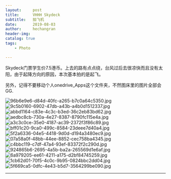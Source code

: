 ```yaml
---
layout:     post
title:      VHHH Skydeck
subtitle:   拍飞机
date:       2019-08-03
author:     hechangran
header-img:
catalog: true
tags:
    - Photo 

--- 
```


Skydeck门票学生价7.5港币。上去的路有点点绕，台风过后去很凉快而且没有太阳，由于起降方向的原因，本次基本拍的是起飞。


另外，记得不要移动个人onedrive_Apps这个文件夹，不然图床里的图片全部会GG.


![96b6e9e6-d84d-40fc-a265-b7c0a64c5350.jpg](https://storage.live.com/items/E8296157986DFB93!82948?authkey=ABGp2I4cdy1jCBw)
![9c5b0160-6902-47db-a43b-a4b0d1512337.jpg](https://storage.live.com/items/E8296157986DFB93!82949?authkey=ABGp2I4cdy1jCBw)
![abbd1164-c83e-4c3c-b3ed-36c2eb83bd62.jpg](https://storage.live.com/items/E8296157986DFB93!82950?authkey=ABGp2I4cdy1jCBw)
![aedbc8cb-730a-4e27-8387-8790fc115e4a.jpg](https://storage.live.com/items/E8296157986DFB93!82951?authkey=ABGp2I4cdy1jCBw)
![a3c3c0ce-35e0-4187-ac39-2372f3f86c89.jpg](https://storage.live.com/items/E8296157986DFB93!82952?authkey=ABGp2I4cdy1jCBw)
![bff01c20-9ca0-499c-8584-23deee7d40a4.jpg](https://storage.live.com/items/E8296157986DFB93!82953?authkey=ABGp2I4cdy1jCBw)
![5f2a6336-04e5-4418-9d0d-d194a3480ec9.jpg](https://storage.live.com/items/E8296157986DFB93!82954?authkey=ABGp2I4cdy1jCBw)
![07a58a0f-48bb-44ee-8852-cec758ba4345.jpg](https://storage.live.com/items/E8296157986DFB93!82955?authkey=ABGp2I4cdy1jCBw)
![c4bbc119-c7df-47a4-93ef-83372f2c290d.jpg](https://storage.live.com/items/E8296157986DFB93!82956?authkey=ABGp2I4cdy1jCBw)
![924865b6-2695-4a5b-ba2a-265569d1e6af.jpg](https://storage.live.com/items/E8296157986DFB93!82957?authkey=ABGp2I4cdy1jCBw)
![6a979205-ee61-4211-a175-d2bf84745259.jpg](https://storage.live.com/items/E8296157986DFB93!82958?authkey=ABGp2I4cdy1jCBw)
![1cb62d01-70f5-4c0c-9b95-0824bbc2dd04.jpg](https://storage.live.com/items/E8296157986DFB93!82959?authkey=ABGp2I4cdy1jCBw)
![5f669ca5-0dfc-4e43-b5d7-3564299be090.jpg](https://storage.live.com/items/E8296157986DFB93!82960?authkey=ABGp2I4cdy1jCBw)

---




